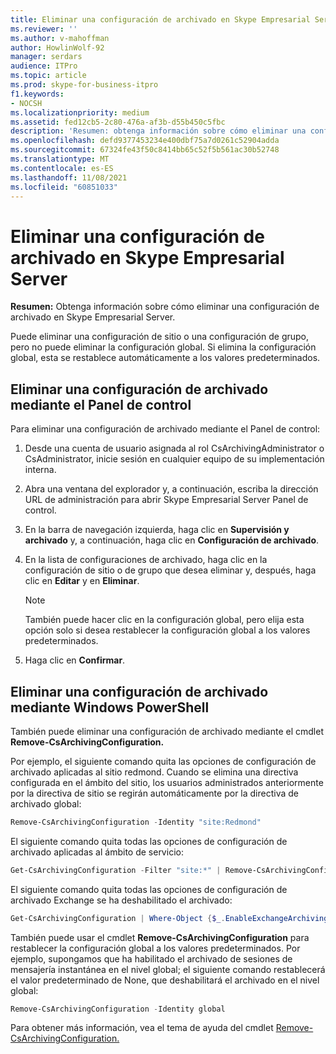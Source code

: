 ```yaml
---
title: Eliminar una configuración de archivado en Skype Empresarial Server
ms.reviewer: ''
ms.author: v-mahoffman
author: HowlinWolf-92
manager: serdars
audience: ITPro
ms.topic: article
ms.prod: skype-for-business-itpro
f1.keywords:
- NOCSH
ms.localizationpriority: medium
ms.assetid: fed12cb5-2c80-476a-af3b-d55b450c5fbc
description: 'Resumen: obtenga información sobre cómo eliminar una configuración de archivado en Skype Empresarial Server.'
ms.openlocfilehash: defd9377453234e400dbf75a7d0261c52904adda
ms.sourcegitcommit: 67324fe43f50c8414bb65c52f5b561ac30b52748
ms.translationtype: MT
ms.contentlocale: es-ES
ms.lasthandoff: 11/08/2021
ms.locfileid: "60851033"
---
```

# <a name="delete-an-archiving-configuration-in-skype-for-business-server"></a>Eliminar una configuración de archivado en Skype Empresarial Server

**Resumen:** Obtenga información sobre cómo eliminar una configuración de archivado en Skype Empresarial Server.
  
Puede eliminar una configuración de sitio o una configuración de grupo, pero no puede eliminar la configuración global. Si elimina la configuración global, esta se restablece automáticamente a los valores predeterminados.
  
## <a name="delete-an-archiving-configuration-by-using-the-control-panel"></a>Eliminar una configuración de archivado mediante el Panel de control

Para eliminar una configuración de archivado mediante el Panel de control:
  
1. Desde una cuenta de usuario asignada al rol CsArchivingAdministrator o CsAdministrator, inicie sesión en cualquier equipo de su implementación interna. 
    
2. Abra una ventana del explorador y, a continuación, escriba la dirección URL de administración para abrir Skype Empresarial Server Panel de control. 
    
3. En la barra de navegación izquierda, haga clic en **Supervisión y archivado** y, a continuación, haga clic en **Configuración de archivado**.
    
4. En la lista de configuraciones de archivado, haga clic en la configuración de sitio o de grupo que desea eliminar y, después, haga clic en **Editar** y en **Eliminar**.
    
    > [!NOTE]
    > También puede hacer clic en la configuración global, pero elija esta opción solo si desea restablecer la configuración global a los valores predeterminados. 
  
5. Haga clic en **Confirmar**.
    
## <a name="delete-an-archiving-configuration-by-using-windows-powershell"></a>Eliminar una configuración de archivado mediante Windows PowerShell

También puede eliminar una configuración de archivado mediante el cmdlet **Remove-CsArchivingConfiguration.**
  
Por ejemplo, el siguiente comando quita las opciones de configuración de archivado aplicadas al sitio redmond. Cuando se elimina una directiva configurada en el ámbito del sitio, los usuarios administrados anteriormente por la directiva de sitio se regirán automáticamente por la directiva de archivado global:
  
```PowerShell
Remove-CsArchivingConfiguration -Identity "site:Redmond"
```

El siguiente comando quita todas las opciones de configuración de archivado aplicadas al ámbito de servicio:
  
```PowerShell
Get-CsArchivingConfiguration -Filter "site:*" | Remove-CsArchivingConfiguration
```

El siguiente comando quita todas las opciones de configuración de archivado Exchange se ha deshabilitado el archivado:
  
```PowerShell
Get-CsArchivingConfiguration | Where-Object {$_.EnableExchangeArchiving -eq $False} | Remove-CsArchivingConfiguration
```

También puede usar el cmdlet **Remove-CsArchivingConfiguration** para restablecer la configuración global a los valores predeterminados. Por ejemplo, supongamos que ha habilitado el archivado de sesiones de mensajería instantánea en el nivel global; el siguiente comando restablecerá el valor predeterminado de None, que deshabilitará el archivado en el nivel global:
  
```PowerShell
Remove-CsArchivingConfiguration -Identity global
```

Para obtener más información, vea el tema de ayuda del cmdlet [Remove-CsArchivingConfiguration.](/powershell/module/skype/remove-csarchivingconfiguration?view=skype-ps)